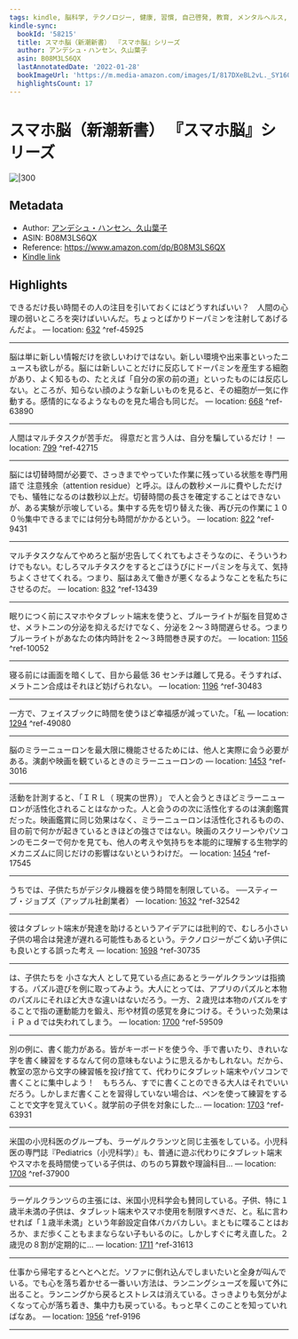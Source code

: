 ```yaml
---
tags: kindle, 脳科学, テクノロジー, 健康, 習慣, 自己啓発, 教育, メンタルヘルス, 子育て, 生産性
kindle-sync:
  bookId: '58215'
  title: スマホ脳（新潮新書） 『スマホ脳』シリーズ
  author: アンデシュ・ハンセン、久山葉子
  asin: B08M3LS6QX
  lastAnnotatedDate: '2022-01-28'
  bookImageUrl: 'https://m.media-amazon.com/images/I/817DXeBL2vL._SY160.jpg'
  highlightsCount: 17
---
```


# スマホ脳（新潮新書） 『スマホ脳』シリーズ
![|300](https://m.media-amazon.com/images/I/817DXeBL2vL.jpg)
## Metadata
* Author: [アンデシュ・ハンセン、久山葉子](https://www.amazon.comundefined)
* ASIN: B08M3LS6QX
* Reference: https://www.amazon.com/dp/B08M3LS6QX
* [Kindle link](kindle://book?action=open&asin=B08M3LS6QX)

## Highlights
できるだけ長い時間その人の注目を引いておくにはどうすればいい？　人間の心理の弱いところを突けばいいんだ。ちょっとばかりドーパミンを注射してあげるんだよ。 — location: [632](kindle://book?action=open&asin=B08M3LS6QX&location=632) ^ref-45925

---
脳は単に新しい情報だけを欲しいわけではない。新しい環境や出来事といったニュースも欲しがる。脳には新しいことだけに反応してドーパミンを産生する細胞があり、よく知るもの、たとえば「自分の家の前の道」といったものには反応しない。ところが、知らない顔のような新しいものを見ると、その細胞が一気に作動する。感情的になるようなものを見た場合も同じだ。 — location: [668](kindle://book?action=open&asin=B08M3LS6QX&location=668) ^ref-63890

---
人間はマルチタスクが苦手だ。 得意だと言う人は、自分を騙しているだけ！ — location: [799](kindle://book?action=open&asin=B08M3LS6QX&location=799) ^ref-42715

---
脳には切替時間が必要で、さっきまでやっていた作業に残っている状態を専門用語で 注意残余（attention residue）と呼ぶ。ほんの数秒メールに費やしただけでも、犠牲になるのは数秒以上だ。切替時間の長さを確定することはできないが、ある実験が示唆している。集中する先を切り替えた後、再び元の作業に１００％集中できるまでには何分も時間がかかるという。 — location: [822](kindle://book?action=open&asin=B08M3LS6QX&location=822) ^ref-9431

---
マルチタスクなんてやめろと脳が忠告してくれてもよさそうなのに、そういうわけでもない。むしろマルチタスクをするとごほうびにドーパミンを与えて、気持ちよくさせてくれる。つまり、脳はあえて働きが悪くなるようなことを私たちにさせるのだ。 — location: [832](kindle://book?action=open&asin=B08M3LS6QX&location=832) ^ref-13439

---
眠りにつく前にスマホやタブレット端末を使うと、ブルーライトが脳を目覚めさせ、メラトニンの分泌を抑えるだけでなく、分泌を２～３時間遅らせる。つまりブルーライトがあなたの体内時計を２～３時間巻き戻すのだ。 — location: [1156](kindle://book?action=open&asin=B08M3LS6QX&location=1156) ^ref-10052

---
寝る前には画面を暗くして、目から最低 36 センチは離して見る。そうすれば、メラトニン合成はそれほど妨げられない。 — location: [1196](kindle://book?action=open&asin=B08M3LS6QX&location=1196) ^ref-30483

---
一方で、フェイスブックに時間を使うほど幸福感が減っていた。「私 — location: [1294](kindle://book?action=open&asin=B08M3LS6QX&location=1294) ^ref-49080

---
脳のミラーニューロンを最大限に機能させるためには、他人と実際に会う必要がある。演劇や映画を観ているときのミラーニューロンの — location: [1453](kindle://book?action=open&asin=B08M3LS6QX&location=1453) ^ref-3016

---
活動を計測すると、「ＩＲＬ（ 現実の世界）」 で人と会うときほどミラーニューロンが活性化されることはなかった。人と会うのの次に活性化するのは演劇鑑賞だった。映画鑑賞に同じ効果はなく、ミラーニューロンは活性化されるものの、目の前で何かが起きているときほどの強さではない。映画のスクリーンやパソコンのモニターで何かを見ても、他人の考えや気持ちを本能的に理解する生物学的メカニズムに同じだけの影響はないというわけだ。 — location: [1454](kindle://book?action=open&asin=B08M3LS6QX&location=1454) ^ref-17545

---
うちでは、子供たちがデジタル機器を使う時間を制限している。 ──スティーブ・ジョブズ（アップル社創業者） — location: [1632](kindle://book?action=open&asin=B08M3LS6QX&location=1632) ^ref-32542

---
彼はタブレット端末が発達を助けるというアイデアには批判的で、むしろ小さい子供の場合は発達が遅れる可能性もあるという。テクノロジーがごく幼い子供にも良いとする誤った考え — location: [1698](kindle://book?action=open&asin=B08M3LS6QX&location=1698) ^ref-30735

---
は、子供たちを 小さな大人 として見ている点にあるとラーゲルクランツは指摘する。パズル遊びを例に取ってみよう。大人にとっては、アプリのパズルと本物のパズルにそれほど大きな違いはないだろう。一方、２歳児は本物のパズルをすることで指の運動能力を鍛え、形や材質の感覚を身につける。そういった効果はｉＰａｄでは失われてしまう。 — location: [1700](kindle://book?action=open&asin=B08M3LS6QX&location=1700) ^ref-59509

---
別の例に、書く能力がある。皆がキーボードを使う今、手で書いたり、きれいな字を書く練習をするなんて何の意味もないように思えるかもしれない。だから、教室の窓から文字の練習帳を投げ捨てて、代わりにタブレット端末やパソコンで書くことに集中しよう！　もちろん、すでに書くことのできる大人はそれでいいだろう。しかしまだ書くことを習得していない場合は、ペンを使って練習をすることで文字を覚えていく。就学前の子供を対象にした… — location: [1703](kindle://book?action=open&asin=B08M3LS6QX&location=1703) ^ref-63931

---
米国の小児科医のグループも、ラーゲルクランツと同じ主張をしている。小児科医の専門誌『Pediatrics（小児科学）』も、普通に遊ぶ代わりにタブレット端末やスマホを長時間使っている子供は、のちのち算数や理論科目… — location: [1708](kindle://book?action=open&asin=B08M3LS6QX&location=1708) ^ref-37900

---
ラーゲルクランツらの主張には、米国小児科学会も賛同している。子供、特に１歳半未満の子供は、タブレット端末やスマホ使用を制限すべきだ、と。私に言わせれば「１歳半未満」という年齢設定自体バカバカしい。まともに喋ることはおろか、まだ歩くこともままならない子もいるのに。しかしすぐに考え直した。２歳児の８割が定期的に… — location: [1711](kindle://book?action=open&asin=B08M3LS6QX&location=1711) ^ref-31613

---
仕事から帰宅するとへとへとだ。ソファに倒れ込んでしまいたいと全身が叫んでいる。でも心を落ち着かせる一番いい方法は、ランニングシューズを履いて外に出ること。ランニングから戻るとストレスは消えている。さっきよりも気分がよくなって心が落ち着き、集中力も戻っている。もっと早くこのことを知っていればなあ。 — location: [1956](kindle://book?action=open&asin=B08M3LS6QX&location=1956) ^ref-9196

---

